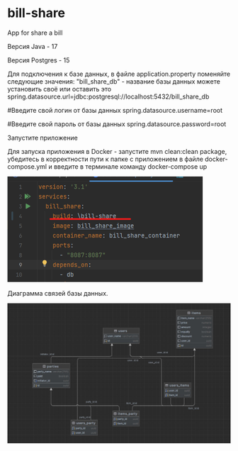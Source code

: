 # bill-share
App for share a bill

Версия Java - 17

Версия Postgres - 15

Для подключения к базе данных, в файле application.property поменяйте следующие значения: "bill_share_db" - название базы данных можете установить своё или оставить это spring.datasource.url=jdbc:postgresql://localhost:5432/bill_share_db

#Введите свой логин от базы данных spring.datasource.username=root

#Введите свой пароль от базы данных spring.datasource.password=root

Запустите приложение

Для запуска приложения в Docker - запустите mvn clean:clean package, убедитесь в корректности пути к папке с приложением в файле docker-compose.yml и введите в терминале команду docker-compose up

![This is path to directory with app](https://github.com/Oyns/bill-share/blob/master/docker%20instruction.png)

Диаграмма связей базы данных.

![This is relations diagram](https://github.com/Oyns/bill-share/blob/master/bill%20share%20schema.jpg)
